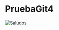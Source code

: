 # PruebaGit4
[![Saludos](https://github.com/ITESO-Ulab/PruebaGit4/actions/workflows/Saludos.yml/badge.svg)](https://github.com/ITESO-Ulab/PruebaGit4/actions/workflows/Saludos.yml)
